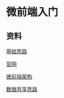 # 微前端入门

## 资料
[基础思路](https://alili.tech/archive/ce685b9f/)

[官网](https://single-spa.js.org/docs/parcels-overview.html)

[微前端架构](https://microfrontends.cn/)

[数据共享思路](https://github.com/me-12/single-spa-portal-example)